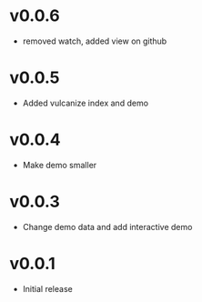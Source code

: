 v0.0.6
==================
* removed watch, added view on github

v0.0.5
==================
* Added vulcanize index and demo

v0.0.4
==================
* Make demo smaller

v0.0.3
==================
* Change demo data and add interactive demo

v0.0.1
==================
* Initial release
